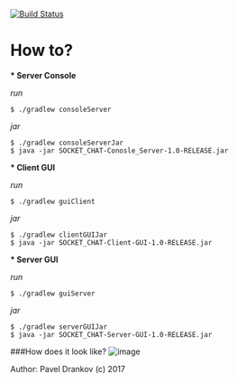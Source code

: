 [![Build Status](https://travis-ci.org/Sammers21/Socket_Chat.svg?branch=master)](https://travis-ci.org/Sammers21/Socket_Chat)

# How to?

**\* Server Console**

*run*
```
$ ./gradlew consoleServer
```
*jar*
```
$ ./gradlew consoleServerJar
$ java -jar SOCKET_CHAT-Conosle_Server-1.0-RELEASE.jar
```

**\* Client GUI**

*run*
```
$ ./gradlew guiClient
```
*jar*
```
$ ./gradlew clientGUIJar
$ java -jar SOCKET_CHAT-Client-GUI-1.0-RELEASE.jar
```

**\* Server GUI**

*run*
```
$ ./gradlew guiServer
```
*jar*
```
$ ./gradlew serverGUIJar
$ java -jar SOCKET_CHAT-Server-GUI-1.0-RELEASE.jar
```

###How does it look like?
![image](https://cloud.githubusercontent.com/assets/16746106/25064513/6511f5de-2204-11e7-933b-19670efeaa94.png)

Author: Pavel Drankov (c) 2017
